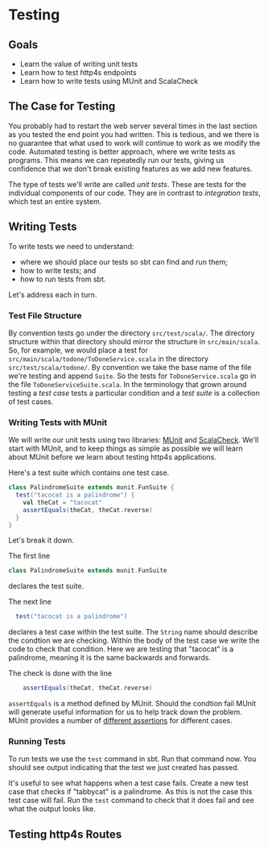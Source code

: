 # Testing

## Goals

- Learn the value of writing unit tests
- Learn how to test http4s endpoints
- Learn how to write tests using MUnit and ScalaCheck


## The Case for Testing

You probably had to restart the web server several times in the last section as you tested the end point you had written. This is tedious, and we there is no guarantee that what used to work will continue to work as we modify the code. Automated testing is better approach, where we write tests as programs. This means we can repeatedly run our tests, giving us confidence that we don't break existing features as we add new features.

The type of tests we'll write are called *unit tests*. These are tests for the individual components of our code. They are in contrast to *integration tests*, which test an entire system.


## Writing Tests

To write tests we need to understand:

- where we should place our tests so sbt can find and run them;
- how to write tests; and
- how to run tests from sbt.

Let's address each in turn.

### Test File Structure

By convention tests go under the directory `src/test/scala/`. The directory structure within that directory should mirror the structure in `src/main/scala`. So, for example, we would place a test for `src/main/scala/todone/ToDoneService.scala` in the directory `src/test/scala/todone/`. By convention we take the base name of the file we're testing and append `Suite`. So the tests for `ToDoneService.scala` go in the file `ToDoneServiceSuite.scala`. In the terminology that grown around testing a *test case* tests a particular condition and a *test suite* is a collection of test cases.

### Writing Tests with MUnit

We will write our unit tests using two libraries: [MUnit][munit] and [ScalaCheck][scalacheck]. We'll start with MUnit, and to keep things as simple as possible we will learn about MUnit before we learn about testing http4s applications. 

Here's a test suite which contains one test case.

```scala
class PalindromeSuite extends munit.FunSuite {
  test("tacocat is a palindrome") {
    val theCat = "tacocat"
    assertEquals(theCat, theCat.reverse)
  }
}
```

Let's break it down.

The first line

```scala
class PalindromeSuite extends munit.FunSuite
```

declares the test suite.

The next line

```scala
  test("tacocat is a palindrome")
```

declares a test case within the test suite. The `String` name should describe the condtion we are checking. Within the body of the test case we write the code to check that condition. Here we are testing that "tacocat" is a palindrome, meaning it is the same backwards and forwards.

The check is done with the line

```scala
    assertEquals(theCat, theCat.reverse)
```

`assertEquals` is a method defined by MUnit. Should the condtion fail MUnit will generate useful information for us to help track down the problem. MUnit provides a number of [different assertions][munit-assertions] for different cases.

### Running Tests

To run tests we use the `test` command in sbt. Run that command now. You should see output indicating that the test we just created has passed.

It's useful to see what happens when a test case fails. Create a new test case that checks if "tabbycat" is a palindrome. As this is not the case this test case will fail. Run the `test` command to check that it does fail and see what the output looks like.


## Testing http4s Routes

[munit]: https://scalameta.org/munit/
[scalacheck]: http://www.scalacheck.org/
[munit-assertions]: https://scalameta.org/munit/docs/assertions.html
